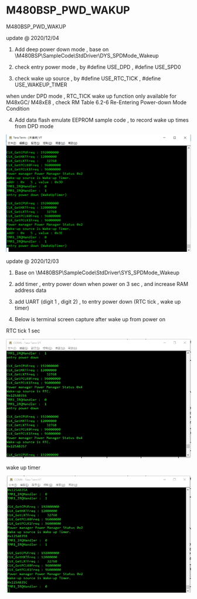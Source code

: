 # M480BSP_PWD_WAKUP
 M480BSP_PWD_WAKUP

update @ 2020/12/04

1. Add deep power down mode , base on \M480BSP\SampleCode\StdDriver\DYS_SPDMode_Wakeup

2. check entry power mode , by #define USE_DPD , #define USE_SPD0 

3. check wake up source , by #define USE_RTC_TICK , #define USE_WAKEUP_TIMER

when under DPD mode , RTC_TICK wake up function only available for M48xGC/ M48xE8 , check RM Table 6.2-6 Re-Entering Power-down Mode Condition 

4. Add data flash emulate EEPROM sample code , to record wake up times from DPD mode

![image](https://github.com/released/M480BSP_PWD_WAKUP/blob/main/Wakeup_Timer_DPD.jpg)



update @ 2020/12/03

1. Base on \M480BSP\SampleCode\StdDriver\SYS_SPDMode_Wakeup

2. add timer , entry power down when power on 3 sec , and increase RAM address data

3. add UART (digit 1 , digit 2) , to entry power down (RTC tick , wake up timer)

4. Below is terminal screen capture after wake up from power on


RTC tick 1 sec

![image](https://github.com/released/M480BSP_PWD_WAKUP/blob/main/RTC_Tick.jpg)


wake up timer 

![image](https://github.com/released/M480BSP_PWD_WAKUP/blob/main/Wakeup_Timer.jpg)

